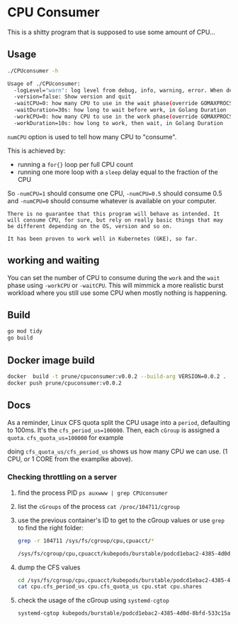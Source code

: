 # CPU Consumer 

This is a shitty program that is supposed to use some amount of CPU...

## Usage

```bash
./CPUconsumer -h

Usage of ./CPUconsumer:
  -logLevel="warn": log level from debug, info, warning, error. When debug, genetate 100% Tracing
  -version=false: Show version and quit
  -waitCPU=0: how many CPU to use in the wait phase(override GOMAXPROCS)
  -waitDuration=30s: how long to wait before work, in Golang Duration
  -workCPU=0: how many CPU to use in the work phase(override GOMAXPROCS)
  -workDuration=10s: how long to work, then wait, in Golang Duration
```

`numCPU` option is used to tell how many CPU to "consume".

This is achieved by:
- running a `for{}` loop per full CPU count
- running one more loop with a `sleep` delay equal to the fraction of the CPU

So `-numCPU=1` should consume one CPU, `-numCPU=0.5` should consume 0.5 and `-numCPU=0` should consume whatever is available on your computer.

```warning
There is no guarantee that this program will behave as intended. It will consume CPU, for sure, but rely on really basic things that may be different depending on the OS, version and so on.

It has been proven to work well in Kubernetes (GKE), so far.
```

## working and waiting

You can set the number of CPU to consume during the `work` and the `wait` phase using `-workCPU` or `-waitCPU`. This will mimmick a more realistic burst workload where you
still use some CPU when mostly nothing is happening.


## Build

```bash
go mod tidy
go build
```

## Docker image build

```bash
docker  build -t prune/cpuconsumer:v0.0.2 --build-arg VERSION=0.0.2 .
docker push prune/cpuconsumer:v0.0.2
```

## Docs

As a reminder, Linux CFS quota split the CPU usage into a `period`, defaulting to 100ms. It's the `cfs_period_us=100000`.
Then, each `cGroup` is assigned a `quota`. `cfs_quota_us=100000` for example

doing `cfs_quota_us/cfs_period_us` shows us how many CPU we can use. (1 CPU, or 1 CORE from the examplke above).

### Checking throttling on a server

1. find the process PID
    `ps auxwww | grep CPUconsumer`
2. list the `cGroups` of the process
    `cat /proc/104711/cgroup`
3. use the previous container's ID to get to the cGroup values or use `grep` to find the right folder:
    
    ```bash
    grep -r 104711 /sys/fs/cgroup/cpu,cpuacct/*

    /sys/fs/cgroup/cpu,cpuacct/kubepods/burstable/podcd1ebac2-4385-4d0d-8bfd-533c15a34440/554fb5dd2bcacad9786e14b90fe4f36da70a9c414b3cacfe1c95dbb802df3f1e/cgroup.procs:104711
    ```
4. dump the CFS values

    ```bash
    cd /sys/fs/cgroup/cpu,cpuacct/kubepods/burstable/podcd1ebac2-4385-4d0d-8bfd-533c15a34440/554fb5dd2bcacad9786e14b90fe4f36da70a9c414b3cacfe1c95dbb802df3f1e/
    cat cpu.cfs_period_us cpu.cfs_quota_us cpu.stat cpu.shares
    ```
5. check the usage of the cGroup using `systemd-cgtop`

    ```bash
    systemd-cgtop kubepods/burstable/podcd1ebac2-4385-4d0d-8bfd-533c15a34440/554fb5dd2bcacad9786e14b90fe4f36da70a9c414b3cacfe1c95dbb802df3f1e
    ```